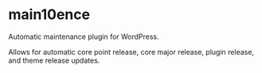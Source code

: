 # main10ence
Automatic maintenance plugin for WordPress. 

Allows for automatic core point release, core major release, plugin release, and theme release updates.
